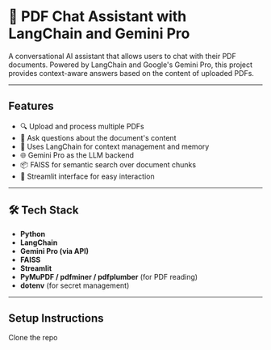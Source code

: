 # 📄 PDF Chat Assistant with LangChain and Gemini Pro

A conversational AI assistant that allows users to chat with their PDF documents. 
Powered by LangChain and Google's Gemini Pro, this project provides context-aware answers based on the content of uploaded PDFs.

---

## Features

- 🔍 Upload and process multiple PDFs
- 🤖 Ask questions about the document's content
- 🧠 Uses LangChain for context management and memory
- 🌐 Gemini Pro as the LLM backend
- 📦 FAISS for semantic search over document chunks
- 🧪 Streamlit interface for easy interaction

---

## 🛠️ Tech Stack

- **Python**
- **LangChain**
- **Gemini Pro (via API)**
- **FAISS**
- **Streamlit**
- **PyMuPDF / pdfminer / pdfplumber** (for PDF reading)
- **dotenv** (for secret management)

---
## Setup Instructions
Clone the repo


